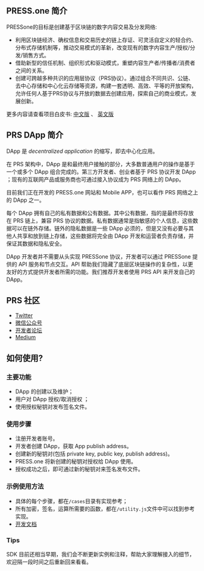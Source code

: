 ## PRESS.one 简介

PRESSone的目标是创建基于区块链的数字内容交易及分发网络:

- 利用区块链经济、确权信息和交易历史的链上存证、可灵活自定义的轻合约、分布式存储机制等，推动交易模式的革新，改变现有的数字内容生产/授权/分发/销售方式。
- 借助新型的信任机制、组织形式和驱动模式，重塑内容生产者/传播者/消费者之间的关系。
- 创建可跨越多种共识的应用层协议（PRS协议）。通过组合不同共识、公链、去中心存储和中心化云存储等资源，构建一套透明、高效、平等的开放架构，允许任何人基于PRS协议与开放的数据去创建应用，探索自己的商业模式，发展创新。

更多内容请查看项目白皮书: [中文版](https://static.press.one/files/PRS_whitepaper_1_0_1_cn.pdf) 、 [英文版](https://static.press.one/files/PRS_Whitepape_1_0_en.pdf)

## PRS DApp 简介

DApp 是 *decentralized application* 的缩写，即去中心化应用。

在 PRS 架构中，DApp 是和最终用户接触的部分，大多数普通用户的操作是基于一个或多个 DApp 组合完成的。第三方开发者、创业者基于 PRS 协议开发 DApp ；现有的互联网产品或服务商也可通过接入协议成为 PRS 网络上的 DApp。

目前我们正在开发的 PRESS.one 网站和 Mobile APP，也可以看作 PRS 网络之上的 DApp 之一。

每个 DApp 拥有自己的私有数据和公有数据。其中公有数据，指的是最终将存放在 PRS 链上，兼容 PRS 协议的数据。私有数据通常是指敏感的个人信息，这些数据可以在链外存储。链外的隐私数据是一些 DApp 必须的，但是又没有必要与其他人共享和放到链上存储，这些数据将完全由 DApp 开发和运营者负责存储，并保证其数据和隐私安全。

DApp 开发者并不需要从头实现 PRESSone 协议，开发者可以通过 PRESSone 提供的 API 服务和节点交互。API 帮助我们隐藏了底层区块链操作的复杂性，以更友好的方式提供开发者所需的功能。我们推荐开发者使用 PRS API 来开发自己的 DApp。

## PRS 社区

- [Twitter](https://twitter.com/PRESSoneHQ)
- [微信公众号](https://mp.weixin.qq.com/s/C7yPdlEP5OVhbfWLtOBGTQ)
- [开发者论坛](https://bbs.onedev.club)
- [Medium](https://medium.com/@pressone/)

## 如何使用?

### 主要功能

- DApp 的创建以及维护；
- 用户对 DApp 授权/取消授权 ；
- 使用授权秘钥对发布签名文件。

### 使用步骤

- 注册开发者账号。
- 开发者创建 DApp，获取 App publish address。
- 创建新的秘钥对(包括 private key, public key, publish address)。
- PRESS.one 将新创建的秘钥对授权给 DApp 使用。
- 授权成功之后，即可通过新的秘钥对来签名发布文件。
  
### 示例使用方法

* 具体的每个步骤，都在`/cases`目录有实现参考；
* 所有加密，签名，运算所需要的函数，都在`/utility.js`文件中可以找到参考实现。
* [开发文档](https://github.com/Press-One/Third-Party-APP-SDK/wiki)

### Tips

SDK 目前还相当早期，我们会不断更新实例和注释，帮助大家理解接入的细节，欢迎隔一段时间之后重新回来看看。

